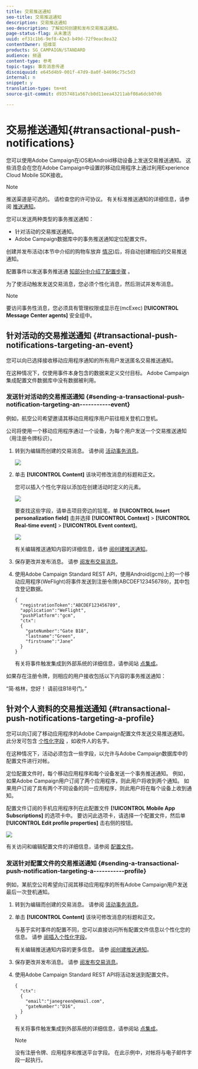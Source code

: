 ```yaml
---
title: 交易推送通知
seo-title: 交易推送通知
description: 交易推送通知
seo-description: 了解如何创建和发布交易推送通知。
page-status-flag: 从未激活
uuid: ef31c1b6-9ef8-42e3-b49d-72f9eac8ea32
contentOwner: 绍维亚
products: SG_CAMPAIGN/STANDARD
audience: 频道
content-type: 参考
topic-tags: 事务消息传递
discoiquuid: e645d4b9-001f-47d9-8a0f-b4696c75c5d3
internal: n
snippet: y
translation-type: tm+mt
source-git-commit: d9357481a567cb0d11eea43211abf08a6dcb07d6

---
```



# 交易推送通知{#transactional-push-notifications}

您可以使用Adobe Campaign在iOS和Android移动设备上发送交易推送通知。 这些消息会在您在Adobe Campaign中设置的移动应用程序上通过利用Experience Cloud Mobile SDK接收。

>[!NOTE]
>
>推送渠道是可选的。 请检查您的许可协议。 有关标准推送通知的详细信息，请参阅 [推送通知](../../channels/using/about-push-notifications.md)。

您可以发送两种类型的事务推送通知：

* 针对活动的交易推送通知。
* Adobe Campaign数据库中的事务推送通知定位配置文件。

创建并发布活动(本节中介绍的购物车放弃 [情况](../../channels/using/about-transactional-messaging.md#transactional-messaging-operating-principle))后，将自动创建相应的交易推送通知。

配置事件以发送事务推送通 [知部分中介绍了配置步骤](../../administration/using/configuring-transactional-messaging.md#use-case--configuring-an-event-to-send-a-transactional-message) 。

为了使活动触发发送交易消息，您必须个性化消息，然后测试并发布消息。

>[!NOTE]
>
>要访问事务性消息，您必须具有管理权限或显示在(mcExec) **[!UICONTROL Message Center agents]** 安全组中。

## 针对活动的交易推送通知 {#transactional-push-notifications-targeting-an-event}

您可以向已选择接收移动应用程序通知的所有用户发送匿名交易推送通知。

在这种情况下，仅使用事件本身包含的数据来定义交付目标。 Adobe Campaign集成配置文件数据库中没有数据被利用。

### 发送针对活动的交易推送通知 {#sending-a-transactional-push-notification-targeting-an-----------event}

例如，航空公司希望邀请其移动应用程序用户前往相关登机口登机。

公司将使用一个移动应用程序通过一个设备，为每个用户发送一个交易推送通知（用注册令牌标识）。

1. 转到为编辑而创建的交易消息。 请参阅 [活动事务消息](../../channels/using/event-transactional-messages.md)。

   ![](assets/message-center_push_message.png)

1. 单击 **[!UICONTROL Content]** 该块可修改消息的标题和正文。

   您可以插入个性化字段以添加在创建活动时定义的元素。

   ![](assets/message-center_push_content.png)

   要查找这些字段，请单击项目旁边的铅笔，单 **[!UICONTROL Insert personalization field]** 击并选择 **[!UICONTROL Context]** &gt; **[!UICONTROL Real-time event]** &gt; **[!UICONTROL Event context]**。

   ![](assets/message-center_push_personalization.png)

   有关编辑推送通知内容的详细信息，请参 [阅创建推送通知](../../channels/using/preparing-and-sending-a-push-notification.md)。

1. 保存更改并发布消息。 请参 [阅发布交易消息](../../channels/using/event-transactional-messages.md#publishing-a-transactional-message)。
1. 使用Adobe Campaign Standard REST API，使用Android(gcm)上的一个移动应用程序(WeFlight)将事件发送到注册令牌(ABCDEF123456789)，其中包含登记数据。

   ```
   {
     "registrationToken":"ABCDEF123456789",
     "application":"WeFlight",
     "pushPlatform":"gcm",
     "ctx":
     {
       "gateNumber":"Gate B18",
       "lastname":"Green",
       "firstname":"Jane"
     }
   }
   ```

   有关将事件触发集成到外部系统的详细信息，请参阅站 [点集成](../../administration/using/configuring-transactional-messaging.md#integrating-the-triggering-of-the-event-in-a-website)。

如果存在注册令牌，则相应的用户接收包括以下内容的事务推送通知：

“简·格林，您好！ 请前往B18号门。”

## 针对个人资料的交易推送通知 {#transactional-push-notifications-targeting-a-profile}

您可以向订阅了移动应用程序的Adobe Campaign配置文件发送交易推送通知。 此分发可包含 [个性化字段](../../designing/using/personalization.md#inserting-a-personalization-field) ，如收件人的名字。

在这种情况下，活动必须包含一些字段，以允许与Adobe Campaign数据库中的配置文件进行对帐。

定位配置文件时，每个移动应用程序和每个设备发送一个事务推送通知。 例如，如果Adobe Campaign用户订阅了两个应用程序，则此用户将收到两个通知。 如果用户订阅了具有两个不同设备的同一应用程序，则此用户将在每个设备上收到通知。

配置文件订阅的手机应用程序列在此配置文件 **[!UICONTROL Mobile App Subscriptions]** 的选项卡中。 要访问此选项卡，请选择一个配置文件，然后单 **[!UICONTROL Edit profile properties]** 击右侧的按钮。

![](assets/push_notif_subscriptions.png)

有关访问和编辑配置文件的详细信息，请参阅 [配置文件](../../audiences/using/creating-profiles.md)。

### 发送针对配置文件的交易推送通知 {#sending-a-transactional-push-notification-targeting-a-----------profile}

例如，某航空公司希望向订阅其移动应用程序的所有Adobe Campaign用户发送最后一次登机通知。

1. 转到为编辑而创建的交易消息。 请参阅 [活动事务消息](../../channels/using/event-transactional-messages.md)。

   <!--![](assets/message-center_push_message_profile.png)-->

1. 单击 **[!UICONTROL Content]** 该块可修改消息的标题和正文。

   与基于实时事件的配置不同，您可以直接访问所有配置文件信息以个性化您的信息。 请参 [阅插入个性化字段](../../designing/using/personalization.md#inserting-a-personalization-field)。

   <!--![](assets/message-center_push_content_profile.png)-->

   有关编辑推送通知内容的更多信息。 请参 [阅创建推送通知](../../channels/using/preparing-and-sending-a-push-notification.md)。

1. 保存更改并发布消息。 请参 [阅发布交易消息](../../channels/using/event-transactional-messages.md#publishing-a-transactional-message)。
1. 使用Adobe Campaign Standard REST API将活动发送到配置文件。

   ```
   {
     "ctx":
     {
       "email":"janegreen@email.com",
       "gateNumber":"D16",
     }
   }
   ```

   有关将事件触发集成到外部系统的详细信息，请参阅站 [点集成](../../administration/using/configuring-transactional-messaging.md#integrating-the-triggering-of-the-event-in-a-website)。

   >[!NOTE]
   >
   >没有注册令牌、应用程序和推送平台字段。 在此示例中，对帐将与电子邮件字段一起执行。

